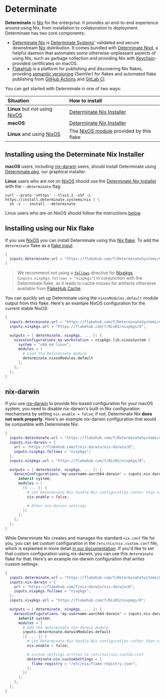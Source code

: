# Determinate

**Determinate** is [Nix] for the enterprise.
It provides an end-to-end experience around using Nix, from installation to collaboration to deployment.
Determinate has two core components:

- [Determinate Nix][det-nix] is [Determinate Systems][detsys]' validated and secure downstream [Nix] distribution.
  It comes bundled with [Determinate Nixd][dnixd], a helpful daemon that automates some otherwise-unpleasant aspects of using Nix, such as garbage collection and providing Nix with [Keychain]-provided certificates on macOS.
- [FlakeHub] is a platform for publishing and discovering Nix flakes, providing [semantic versioning][semver] (SemVer) for flakes and automated flake publishing from [GitHub Actions][actions] and [GitLab CI][gitlab-ci].

You can get started with Determinate in one of two ways:

| Situation                       | How to install                                                               |
| :------------------------------ | :--------------------------------------------------------------------------- |
| **Linux** but not using [NixOS] | [Determinate Nix Installer](#installing-using-the-determinate-nix-installer) |
| **macOS**                       | [Determinate Nix Installer](#installing-using-the-determinate-nix-installer) |
| **Linux** and using [NixOS]     | The [NixOS module](#nixos) provided by this flake                            |

## Installing using the Determinate Nix Installer

**macOS** users, including [nix-darwin] users, should install Determinate using [Determinate.pkg][pkg], our graphical installer.

**Linux** users who are *not* on [NixOS] should use the [Determinate Nix Installer][installer] with the `--determinate` flag:

```shell
curl --proto '=https' --tlsv1.2 -sSf -L https://install.determinate.systems/nix | \
  sh -s -- install --determinate
```

Linux users who *are* on NixOS should follow the instructions [below](#installing-using-our-nix-flake).

## Installing using our Nix flake

If you use [NixOS] you can install Determinate using this [Nix flake][flakes].
To add the `determinate` flake as a [flake input][flake-inputs]:

```nix
{
  inputs.determinate.url = "https://flakehub.com/f/DeterminateSystems/determinate/*";
}
```

> We recommend not using a [`follows`][follows] directive for [Nixpkgs] (`inputs.nixpkgs.follows = "nixpkgs"`) in conjunction with the Determinate flake, as it leads to cache misses for artifacts otherwise available from [FlakeHub Cache][cache].

You can quickly set up Determinate using the `nixosModules.default` module output from this flake.
Here's an example NixOS configuration for the current stable NixOS:

```nix
{
  inputs.determinate.url = "https://flakehub.com/f/DeterminateSystems/determinate/*";
  inputs.nixpkgs.url = "https://flakehub.com/f/NixOS/nixpkgs/0";

  outputs = { determinate, nixpkgs, ... }: {
    nixosConfigurations.my-workstation = nixpkgs.lib.nixosSystem {
      system = "x86_64-linux";
      modules = [
        # Load the Determinate module
        determinate.nixosModules.default
      ];
    };
  };
}
```

## nix-darwin

If you use [nix-darwin] to provide Nix-based configuration for your macOS system, you need to disable nix-darwin's built-in Nix configuration mechanisms by setting `nix.enable = false`; if not, Determinate Nix **does not work properly**.
Here's an example nix-darwin configuration that would be compatible with Determinate Nix:

```nix
{
  inputs.determinate.url = "https://flakehub.com/f/DeterminateSystems/determinate/0";
  inputs.nix-darwin = {
    url = "https://flakehub.com/f/nix-darwin/nix-darwin/0";
    inputs.nixpkgs.follows = "nixpkgs";
  };
  inputs.nixpkgs.url = "https://flakehub.com/f/NixOS/nixpkgs/0";

  outputs = { determinate, nixpkgs, ... }: {
    darwinConfigurations."my-username-aarch64-darwin" = inputs.nix-darwin.lib.darwinSystem {
      inherit system;
      modules = [
        ({ ... }: {
          # Let Determinate Nix handle Nix configuration rather than nix-darwin
          nix.enable = false;

          # Other nix-darwin settings
        })
      ];
    };
  };
}
```

While Determinate Nix creates and manages the standard `nix.conf` file for you, you can set custom configuration in the `/etc/nix/nix.custom.conf` file, which is explained in more detail [in our documentation][configuring-determinate-nix].
If you'd like to set that custom configuration using nix-darwin, you can use this `determinate` flake for that.
Here's an example nix-darwin configuration that writes custom settings:

```nix
{
  inputs.determinate.url = "https://flakehub.com/f/DeterminateSystems/determinate/0";
  inputs.nix-darwin = {
    url = "https://flakehub.com/f/nix-darwin/nix-darwin/0";
    inputs.nixpkgs.follows = "nixpkgs";
  };
  inputs.nixpkgs.url = "https://flakehub.com/f/NixOS/nixpkgs/0";

  outputs = { determinate, nixpkgs, ... }: {
    darwinConfigurations."my-username-aarch64-darwin" = inputs.nix-darwin.lib.darwinSystem {
      inherit system;
      modules = [
        # Add the determinate nix-darwin module
        inputs.determinate.darwinModules.default
        ({ ... }: {
          # Let Determinate Nix handle Nix configuration rather than nix-darwin
          nix.enable = false;

          # Custom settings written to /etc/nix/nix.custom.conf
          determinate-nix.customSettings = {
            flake-registry = "/etc/nix/flake-registry.json";
          };
        })
      ];
    };
  };
}
```

[actions]: https://github.com/features/actions
[cache]: https://determinate.systems/posts/flakehub-cache-beta
[configuring-determinate-nix]: https://docs.determinate.systems/determinate-nix#determinate-nix-configuration
[det-nix]: https://determinate.systems/nix
[detsys]: https://determinate.systems
[dnixd]: https://docs.determinate.systems/determinate-nix#determinate-nixd
[fh]: https://github.com/DeterminateSystems/fh
[flakehub]: https://flakehub.com
[flake-inputs]: https://zero-to-nix.com/concepts/flakes#inputs
[flakes]: https://zero-to-nix.com/concepts/flakes
[follows]: https://zero-to-nix.com/concepts/flakes#inputs
[gitlab-ci]: https://docs.gitlab.com/ee/ci
[installer]: https://github.com/DeterminateSystems/nix-installer
[keychain]: https://developer.apple.com/documentation/security/keychain-services
[netrc]: https://www.gnu.org/software/inetutils/manual/html_node/The-_002enetrc-file.html
[nix]: https://zero-to-nix.com/concepts/nix
[nix-conf]: https://nix.dev/manual/nix/latest/command-ref/conf-file
[nix-darwin]: https://github.com/nix-darwin/nix-darwin
[nixos]: https://zero-to-nix.com/concepts/nixos
[nixpkgs]: https://zero-to-nix.com/concepts/nixpkgs
[pkg]: https://install.determinate.systems/determinate-pkg/stable/Universal
[semver]: https://docs.determinate.systems/flakehub/concepts/semver

